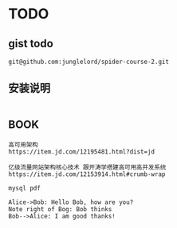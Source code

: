 # TODO

## gist todo
```
git@github.com:junglelord/spider-course-2.git
```

## 安装说明
```
```

## BOOK
```
高可用架构
https://item.jd.com/12195481.html?dist=jd

亿级流量网站架构核心技术 跟开涛学搭建高可用高并发系统
https://item.jd.com/12153914.html#crumb-wrap

mysql pdf

```

```sequence
Alice->Bob: Hello Bob, how are you?
Note right of Bog: Bob thinks
Bob-->Alice: I am good thanks!
```
